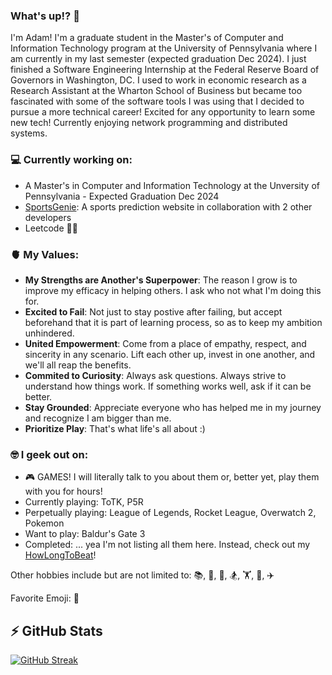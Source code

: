 ### What's up!? 👋

I'm Adam! I'm a graduate student in the Master's of Computer and Information Technology program at the University of Pennsylvania where I am currently in my last semester (expected graduation Dec 2024). I just finished a Software Engineering Internship at the Federal Reserve Board of Governors in Washington, DC. I used to work in economic research as a Research Assistant at the Wharton School of Business but became too fascinated with some of the software tools I was using that I decided to pursue a more technical career! Excited for any opportunity to learn some new tech! Currently enjoying network programming and distributed systems.

### 💻 Currently working on:
- A Master's in Computer and Information Technology at the Unversity of Pennsylvania - Expected Graduation Dec 2024
- [SportsGenie](https://sportsgenie.co/): A sports prediction website in collaboration with 2 other developers
- Leetcode 😵‍💫

### 🫀 My Values:
- **My Strengths are Another's Superpower**: The reason I grow is to improve my efficacy in helping others. I ask who not what I'm doing this for.
- **Excited to Fail**: Not just to stay postive after failing, but accept beforehand that it is part of learning process, so as to keep my ambition unhindered.
- **United Empowerment**: Come from a place of empathy, respect, and sincerity in any scenario. Lift each other up, invest in one another, and we'll all reap the benefits.
- **Commited to Curiosity**: Always ask questions. Always strive to understand how things work. If something works well, ask if it can be better. 
- **Stay Grounded**: Appreciate everyone who has helped me in my journey and recognize I am bigger than me.
- **Prioritize Play**: That's what life's all about :) 

### 🤓 I geek out on:
- 🎮 GAMES! I will literally talk to you about them or, better yet, play them with you for hours!
- Currently playing: ToTK, P5R
- Perpetually playing: League of Legends, Rocket League, Overwatch 2, Pokemon
- Want to play: Baldur's Gate 3
- Completed: ... yea I'm not listing all them here. Instead, check out my [HowLongToBeat](https://howlongtobeat.com/user/adstr/games/completed)!

Other hobbies include but are not limited to: 📚, 🍳, 🏐, 🏂, 🏋️, 🥾, ✈️

Favorite Emoji: 🧌

## ⚡️ GitHub Stats
[![GitHub Streak](https://streak-stats.demolab.com?user=ad-str&theme=monokai&mode=weekly)](https://git.io/streak-stats)
